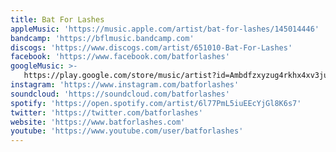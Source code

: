 ```yaml
---
title: Bat For Lashes
appleMusic: 'https://music.apple.com/artist/bat-for-lashes/145014446'
bandcamp: 'https://bflmusic.bandcamp.com'
discogs: 'https://www.discogs.com/artist/651010-Bat-For-Lashes'
facebook: 'https://www.facebook.com/batforlashes'
googleMusic: >-
   https://play.google.com/store/music/artist?id=Ambdfzxyzug4rkhx4xv3jubsjpi
instagram: 'https://www.instagram.com/batforlashes'
soundcloud: 'https://soundcloud.com/batforlashes'
spotify: 'https://open.spotify.com/artist/6l77PmL5iuEEcYjGl8K6s7'
twitter: 'https://twitter.com/batforlashes'
website: 'https://www.batforlashes.com'
youtube: 'https://www.youtube.com/user/batforlashes'
---
```

